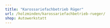 ```yaml
---
title: "Karossariefachbetrieb Rüger"
url: /holzminden/karossariefachbetrieb-rueger/
shop: Autowerkstatt
---
```

